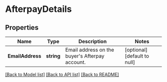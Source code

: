 # AfterpayDetails

## Properties
Name | Type | Description | Notes
------------ | ------------- | ------------- | -------------
**EmailAddress** | **string** | Email address on the buyer&#x27;s Afterpay account. | [optional] [default to null]

[[Back to Model list]](../README.md#documentation-for-models) [[Back to API list]](../README.md#documentation-for-api-endpoints) [[Back to README]](../README.md)


